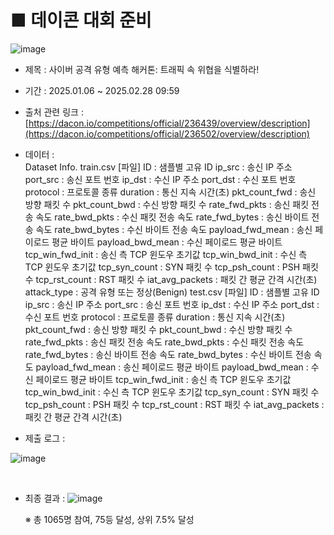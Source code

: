 # ■ 데이콘 대회 준비 
![image](https://github.com/user-attachments/assets/9011643f-006f-45f6-b807-4a3776251e70)


- 제목 : 사이버 공격 유형 예측 해커톤: 트래픽 속 위협을 식별하라!
- 기간 : 2025.01.06 ~ 2025.02.28 09:59
- 출처 관련 링크 : [https://dacon.io/competitions/official/236439/overview/description](https://dacon.io/competitions/official/236502/overview/description)
- 데이터  : <br> Dataset Info.
           train.csv [파일]
           ID : 샘플별 고유 ID
           ip_src : 송신 IP 주소
           port_src : 송신 포트 번호
           ip_dst : 수신 IP 주소
           port_dst : 수신 포트 번호
           protocol : 프로토콜 종류
           duration : 통신 지속 시간(초)
           pkt_count_fwd : 송신 방향 패킷 수
           pkt_count_bwd : 수신 방향 패킷 수
           rate_fwd_pkts : 송신 패킷 전송 속도
           rate_bwd_pkts : 수신 패킷 전송 속도
           rate_fwd_bytes : 송신 바이트 전송 속도
           rate_bwd_bytes : 수신 바이트 전송 속도
           payload_fwd_mean : 송신 페이로드 평균 바이트
           payload_bwd_mean : 수신 페이로드 평균 바이트
           tcp_win_fwd_init : 송신 측 TCP 윈도우 초기값
           tcp_win_bwd_init : 수신 측 TCP 윈도우 초기값
           tcp_syn_count : SYN 패킷 수
           tcp_psh_count : PSH 패킷 수
           tcp_rst_count : RST 패킷 수
           iat_avg_packets : 패킷 간 평균 간격 시간(초)
           attack_type : 공격 유형 또는 정상(Benign)
           test.csv [파일]
           ID : 샘플별 고유 ID
           ip_src : 송신 IP 주소
           port_src : 송신 포트 번호
           ip_dst : 수신 IP 주소
           port_dst : 수신 포트 번호
           protocol : 프로토콜 종류
           duration : 통신 지속 시간(초)
           pkt_count_fwd : 송신 방향 패킷 수
           pkt_count_bwd : 수신 방향 패킷 수
           rate_fwd_pkts : 송신 패킷 전송 속도
           rate_bwd_pkts : 수신 패킷 전송 속도
           rate_fwd_bytes : 송신 바이트 전송 속도
           rate_bwd_bytes : 수신 바이트 전송 속도
           payload_fwd_mean : 송신 페이로드 평균 바이트
           payload_bwd_mean : 수신 페이로드 평균 바이트
           tcp_win_fwd_init : 송신 측 TCP 윈도우 초기값
           tcp_win_bwd_init : 수신 측 TCP 윈도우 초기값
           tcp_syn_count : SYN 패킷 수
           tcp_psh_count : PSH 패킷 수
           tcp_rst_count : RST 패킷 수
           iat_avg_packets : 패킷 간 평균 간격 시간(초)


- 제출 로그 :

![image](https://github.com/user-attachments/assets/97cc38b9-2794-4f97-a707-60654da8fe49)

  
<br>

  - 최종 결과 :
  ![image](https://github.com/user-attachments/assets/efd86b65-3c35-4f1a-aca1-0bad4ab81b53)


    ※ 총 1065명 참여, 75등 달성, 상위 7.5% 달성

  
